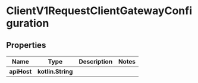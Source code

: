 
# ClientV1RequestClientGatewayConfiguration

## Properties
Name | Type | Description | Notes
------------ | ------------- | ------------- | -------------
**apiHost** | **kotlin.String** |  | 



